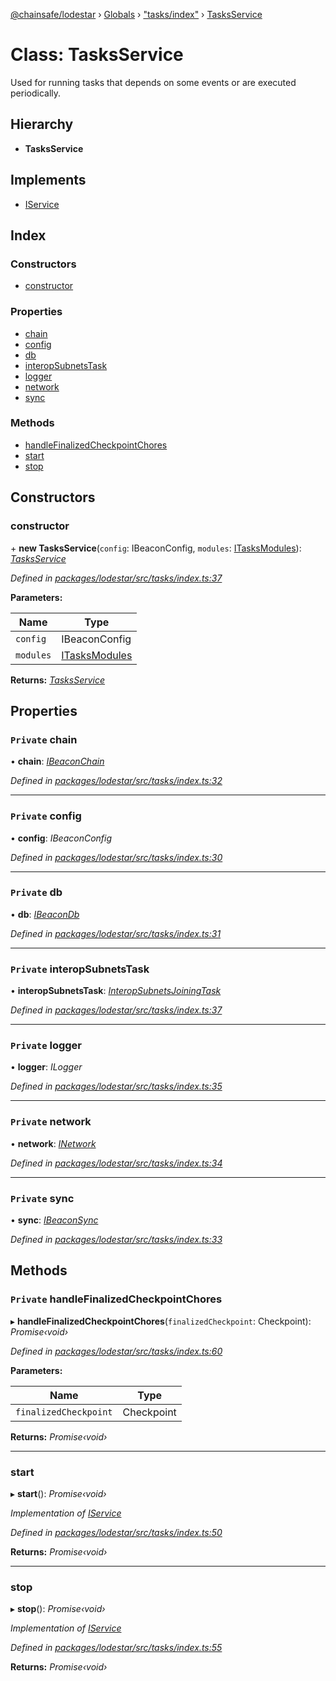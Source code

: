 [@chainsafe/lodestar](../README.md) › [Globals](../globals.md) › ["tasks/index"](../modules/_tasks_index_.md) › [TasksService](_tasks_index_.tasksservice.md)

# Class: TasksService

Used for running tasks that depends on some events or are executed
periodically.

## Hierarchy

* **TasksService**

## Implements

* [IService](../interfaces/_node_nodejs_.iservice.md)

## Index

### Constructors

* [constructor](_tasks_index_.tasksservice.md#constructor)

### Properties

* [chain](_tasks_index_.tasksservice.md#private-chain)
* [config](_tasks_index_.tasksservice.md#private-config)
* [db](_tasks_index_.tasksservice.md#private-db)
* [interopSubnetsTask](_tasks_index_.tasksservice.md#private-interopsubnetstask)
* [logger](_tasks_index_.tasksservice.md#private-logger)
* [network](_tasks_index_.tasksservice.md#private-network)
* [sync](_tasks_index_.tasksservice.md#private-sync)

### Methods

* [handleFinalizedCheckpointChores](_tasks_index_.tasksservice.md#private-handlefinalizedcheckpointchores)
* [start](_tasks_index_.tasksservice.md#start)
* [stop](_tasks_index_.tasksservice.md#stop)

## Constructors

###  constructor

\+ **new TasksService**(`config`: IBeaconConfig, `modules`: [ITasksModules](../interfaces/_tasks_index_.itasksmodules.md)): *[TasksService](_tasks_index_.tasksservice.md)*

*Defined in [packages/lodestar/src/tasks/index.ts:37](https://github.com/ChainSafe/lodestar/blob/1c1c1df91/packages/lodestar/src/tasks/index.ts#L37)*

**Parameters:**

Name | Type |
------ | ------ |
`config` | IBeaconConfig |
`modules` | [ITasksModules](../interfaces/_tasks_index_.itasksmodules.md) |

**Returns:** *[TasksService](_tasks_index_.tasksservice.md)*

## Properties

### `Private` chain

• **chain**: *[IBeaconChain](../interfaces/_chain_interface_.ibeaconchain.md)*

*Defined in [packages/lodestar/src/tasks/index.ts:32](https://github.com/ChainSafe/lodestar/blob/1c1c1df91/packages/lodestar/src/tasks/index.ts#L32)*

___

### `Private` config

• **config**: *IBeaconConfig*

*Defined in [packages/lodestar/src/tasks/index.ts:30](https://github.com/ChainSafe/lodestar/blob/1c1c1df91/packages/lodestar/src/tasks/index.ts#L30)*

___

### `Private` db

• **db**: *[IBeaconDb](../interfaces/_db_api_beacon_interface_.ibeacondb.md)*

*Defined in [packages/lodestar/src/tasks/index.ts:31](https://github.com/ChainSafe/lodestar/blob/1c1c1df91/packages/lodestar/src/tasks/index.ts#L31)*

___

### `Private` interopSubnetsTask

• **interopSubnetsTask**: *[InteropSubnetsJoiningTask](_tasks_tasks_interopsubnetsjoiningtask_.interopsubnetsjoiningtask.md)*

*Defined in [packages/lodestar/src/tasks/index.ts:37](https://github.com/ChainSafe/lodestar/blob/1c1c1df91/packages/lodestar/src/tasks/index.ts#L37)*

___

### `Private` logger

• **logger**: *ILogger*

*Defined in [packages/lodestar/src/tasks/index.ts:35](https://github.com/ChainSafe/lodestar/blob/1c1c1df91/packages/lodestar/src/tasks/index.ts#L35)*

___

### `Private` network

• **network**: *[INetwork](../interfaces/_network_interface_.inetwork.md)*

*Defined in [packages/lodestar/src/tasks/index.ts:34](https://github.com/ChainSafe/lodestar/blob/1c1c1df91/packages/lodestar/src/tasks/index.ts#L34)*

___

### `Private` sync

• **sync**: *[IBeaconSync](../interfaces/_sync_interface_.ibeaconsync.md)*

*Defined in [packages/lodestar/src/tasks/index.ts:33](https://github.com/ChainSafe/lodestar/blob/1c1c1df91/packages/lodestar/src/tasks/index.ts#L33)*

## Methods

### `Private` handleFinalizedCheckpointChores

▸ **handleFinalizedCheckpointChores**(`finalizedCheckpoint`: Checkpoint): *Promise‹void›*

*Defined in [packages/lodestar/src/tasks/index.ts:60](https://github.com/ChainSafe/lodestar/blob/1c1c1df91/packages/lodestar/src/tasks/index.ts#L60)*

**Parameters:**

Name | Type |
------ | ------ |
`finalizedCheckpoint` | Checkpoint |

**Returns:** *Promise‹void›*

___

###  start

▸ **start**(): *Promise‹void›*

*Implementation of [IService](../interfaces/_node_nodejs_.iservice.md)*

*Defined in [packages/lodestar/src/tasks/index.ts:50](https://github.com/ChainSafe/lodestar/blob/1c1c1df91/packages/lodestar/src/tasks/index.ts#L50)*

**Returns:** *Promise‹void›*

___

###  stop

▸ **stop**(): *Promise‹void›*

*Implementation of [IService](../interfaces/_node_nodejs_.iservice.md)*

*Defined in [packages/lodestar/src/tasks/index.ts:55](https://github.com/ChainSafe/lodestar/blob/1c1c1df91/packages/lodestar/src/tasks/index.ts#L55)*

**Returns:** *Promise‹void›*
